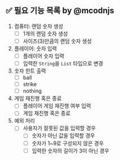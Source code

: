 ## ✅ 필요 기능 목록 by @mcodnjs

1. 컴퓨터: 랜덤 숫자 생성
   - [ ] 1개의 랜덤 숫자 생성
   - [ ] 사이즈(3)만큼의 랜덤 숫자 생성
2. 플레이어: 숫자 입력
   - [ ] 플레이어 숫자 입력
   - [ ] 입력한 `String`을 `List` 타입으로 변경
3. 숫자 힌트 출력
   - [ ] ball
   - [ ] strike
   - [ ] nothing
4. 게임 재진행 혹은 종료
   - [ ] 플레이어 게임 재진행 여부 입력
   - [ ] 게임 재진행 혹은 종료
5. 예외 처리
   - [ ] 사용자가 잘못된 값을 입력할 경우
     - [ ] 숫자가 아닌 값을 입력할 경우
     - [ ] 숫자가 1~9로 구성되지 않은 경우
     - [ ] 입력한 숫자의 길이가 3이 아닌 경우
